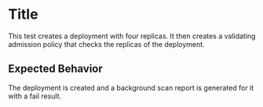 # Title

This test creates a deployment with four replicas.
It then creates a validating admission policy that checks the replicas of the deployment.

## Expected Behavior

The deployment is created and a background scan report is generated for it with a fail result.
